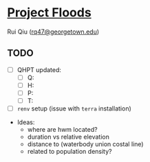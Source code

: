 # [Project Floods](https://github.com/rexarski/gis_project_floods)

Rui Qiu (rq47@georgetown.edu)

## TODO

- [ ] QHPT updated:
  - [ ] Q:
  - [ ] H:
  - [ ] P:
  - [ ] T:

- [ ] `renv` setup (issue with `terra` installation)

- Ideas:
  - where are hwm located?
  - duration vs relative elevation
  - distance to (waterbody union costal line)
  - related to population density?

